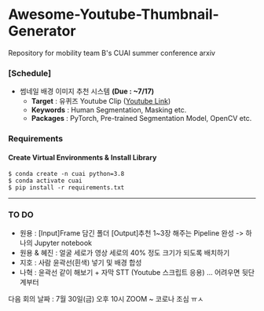 # Awesome-Youtube-Thumbnail-Generator
Repository for mobility team B's CUAI summer conference arxiv


### [Schedule]
- 썸네일 배경 이미지 추천 시스템 **(Due : ~7/17)**
  - **Target** : 유퀴즈 Youtube Clip ([Youtube Link](https://www.youtube.com/watch?v=FlmIK9KNb9g&ab_channel=tvNDENT))
  - **Keywords** : Human Segmentation, Masking etc.
  - **Packages** : PyTorch, Pre-trained Segmentation Model, OpenCV etc.

### Requirements

#### Create Virtual Environments & Install Library
```
$ conda create -n cuai python=3.8
$ conda activate cuai
$ pip install -r requirements.txt
```
---

### TO DO
- 원용 : [Input]Frame 담긴 폴더 [Output]추천 1~3장 해주는 Pipeline 완성 -> 하나의 Jupyter notebook
- 원용 & 혜진 : 얼굴 세로가 영상 세로의 40% 정도 크기가 되도록 배치하기
- 지호 : 사람 윤곽선(흰색) 넣기 및 배경 합성
- 나혁 : 윤곽선 같이 해보기 + 자막 STT (Youtube 스크립트 응용) ... 어려우면 뒷단계부터


다음 회의 날짜 : 7월 30일(금) 오후 10시 ZOOM ~ 코로나 조심 ㅠㅅ
